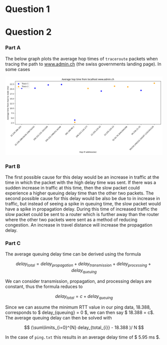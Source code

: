 # Question 1

# Question 2
### Part A
The below graph plots the average hop times of `traceroute` packets when tracing the path to www.admin.ch (the swiss governments landing page).
In some cases 

![](traceroute_analysis.png)

### Part B

The first possible cause for this delay would be an increase in traffic at the time in which the packet with the high delay time was sent.
If there was a sudden increase in traffic at this time, then the slow packet could experience a higher queuing delay time than the other two packets.
The second possible cause for this delay would be also be due to in increase in traffic, but instead of seeing a spike in queuing time, the slow packet would have a spike in propagation delay.
During this time of increased traffic the slow packet could be sent to a router which is further away than the router where the other two packets were sent as a method of reducing congestion.
An increase in travel distance will increase the propagation delay.

### Part C
The average queuing delay time can be derived using the formula 

$$ delay_{total} = delay_{propagation} + delay_{transmission} + delay_{processing} + delay_{queuing} $$

We can consider transmission, propagation, and processing delays are constant, thus the formula reduces to

$$ delay_{total} = c + delay_{queuing} $$

Since we can assume the minimum RTT value in our ping data, 18.388, corresponds to $ delay_{queuing} = 0 $, we can then say $ 18.388 = c$.
The average queuing delay can then be solved with 

$$  (\sum\limits_{i=0}^{N} delay_{total_{i}} - 18.388 )/ N $$

In the case of `ping.txt` this results in an average delay time of $ 5.95 ms $.
